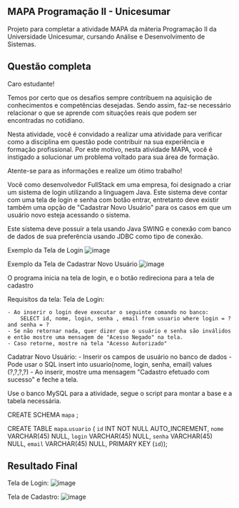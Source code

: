 ## MAPA Programação II - Unicesumar 

Projeto para completar a atividade MAPA da máteria Programação II da Universidade Unicesumar, cursando Análise e Desenvolvimento de Sistemas.

## Questão completa

Caro estudante!

Temos por certo que os desafios sempre contribuem na aquisição de conhecimentos e competências desejadas. Sendo assim, faz-se necessário relacionar o que se aprende com situações reais que podem ser encontradas no cotidiano.

Nesta atividade, você é convidado a realizar uma atividade para verificar como a disciplina em questão pode contribuir na sua experiência e formação profissional. Por este motivo, nesta atividade MAPA, você é instigado a solucionar um problema voltado para sua área de formação.

Atente-se para as informações e realize um ótimo trabalho!

Você como desenvolvedor FullStack em uma empresa, foi designado a criar um sistema de login utilizando a linguagem Java. Este sistema deve contar com uma tela de login e senha com botão entrar, entretanto deve existir também uma opção de "Cadastrar Novo Usuário" para os casos em que um usuário novo esteja acessando o sistema.

Este sistema deve possuir a tela usando Java SWING e conexão com banco de dados de sua preferência usando JDBC como tipo de conexão.

Exemplo da Tela de Login
![image](https://github.com/gHenriqueCarlos/LoginCadastroApp/assets/45677964/3fe031f5-cbe7-4f9b-88ac-e2b6f91948fa)

Exemplo da Tela de Cadastrar Novo Usuário
![image](https://github.com/gHenriqueCarlos/LoginCadastroApp/assets/45677964/2323bd9d-9be8-45df-b683-5b2a2858244e)

O programa inicia na tela de login, e o botão redireciona para a tela de cadastro

Requisitos da tela:
Tela de Login: 

    - Ao inserir o login deve executar o seguinte comando no banco:
        SELECT id, nome, login, senha , email from usuario where login = ? and senha = ?
    - Se não retornar nada, quer dizer que o usuário e senha são inválidos e então mostre uma mensagem de "Acesso Negado" na tela.
    - Caso retorne, mostre na tela "Acesso Autorizado"
    
Cadatrar Novo Usuário:
    - Inserir os campos de usuário no banco de dados
    - Pode usar o SQL 
        insert into usuario(nome, login, senha, email) values (?,?,?,?)
    - Ao inserir, mostre uma mensagem "Cadastro efetuado com sucesso" e feche a tela.
    
Use o banco MySQL para a atividade, segue o script para montar a base e a tabela necessária.

CREATE SCHEMA `mapa` ;

CREATE TABLE `mapa`.`usuario` (
  `id` INT NOT NULL AUTO_INCREMENT,
  `nome` VARCHAR(45) NULL,
  `login` VARCHAR(45) NULL,
  `senha` VARCHAR(45) NULL,
  `email` VARCHAR(45) NULL,
  PRIMARY KEY (`id`));

## Resultado Final

Tela de Login:
![image](https://github.com/gHenriqueCarlos/LoginCadastroApp/assets/45677964/2db17bbc-c1fe-4c45-83e4-a9b6ebc98f46)

Tela de Cadastro:
![image](https://github.com/gHenriqueCarlos/LoginCadastroApp/assets/45677964/efc98bfb-5746-4127-876c-874eb59a1c53)



